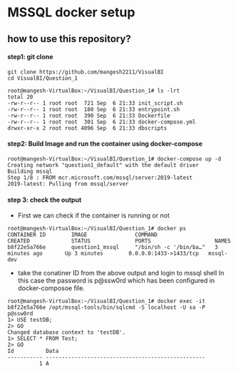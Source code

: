 # MSSQL docker setup
## how to use this repository?

#### step1: git clone
```
git clone https://github.com/mangesh2211/VisualBI
cd VisualBI/Question_1

root@mangesh-VirtualBox:~/VisualBI/Question_1# ls -lrt
total 20
-rw-r--r-- 1 root root  721 Sep  6 21:33 init_script.sh
-rw-r--r-- 1 root root  180 Sep  6 21:33 entrypoint.sh
-rw-r--r-- 1 root root  390 Sep  6 21:33 Dockerfile
-rw-r--r-- 1 root root  301 Sep  6 21:33 docker-compose.yml
drwxr-xr-x 2 root root 4096 Sep  6 21:33 dbscripts
```
#### step2: Build Image and run the container using docker-compose
```
root@mangesh-VirtualBox:~/VisualBI/Question_1# docker-compose up -d
Creating network "question1_default" with the default driver
Building mssql
Step 1/8 : FROM mcr.microsoft.com/mssql/server:2019-latest
2019-latest: Pulling from mssql/server
```

#### step 3: check the output
- First we can check if the container is running or not
```
root@mangesh-VirtualBox:~/VisualBI/Question_1# docker ps
CONTAINER ID        IMAGE               COMMAND                  CREATED             STATUS              PORTS                    NAMES
b8f22e5a766e        question1_mssql     "/bin/sh -c '/bin/ba…"   3 minutes ago       Up 3 minutes        0.0.0.0:1433->1433/tcp   mssql-dev
```
- take the conatiner ID from the above output and login to mssql shell
In this case the password is p@ssw0rd which has been configured in docker-composoe file.



```
root@mangesh-VirtualBox:~/VisualBI/Question_1# docker exec -it b8f22e5a766e /opt/mssql-tools/bin/sqlcmd -S localhost -U sa -P p@ssw0rd
1> USE testDB;
2> GO
Changed database context to 'testDB'.
1> SELECT * FROM Test;
2> GO
Id          Data                                              
----------- --------------------------------------------------
          1 A                                                 
```






